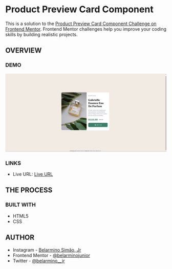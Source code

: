 # Product Preview Card Component

This is a solution to the [Product Preview Card Component Challenge on Frontend Mentor](https://www.frontendmentor.io/challenges/product-preview-card-component-GO7UmttRfa/hub). Frontend Mentor challenges help you improve your coding skills by building realistic projects.

## OVERVIEW

### DEMO

![](./demo.png)

### LINKS

- Live URL: [Live URL](https://preview-card-component-henna.vercel.app/)

## THE PROCESS

### BUILT WITH

- HTML5
- CSS

## AUTHOR

- Instagram - [Belarmino Simão, Jr](https://www.instagram.com/wonderr____/)
- Frontend Mentor - [@belarminojunior](https://www.frontendmentor.io/profile/belarminojunior)
- Twitter - [@belarmino\_\_jr](https://twitter.com/belarmino__jr)
